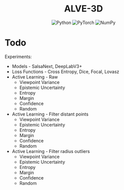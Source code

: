 <h1 align="center">ALVE-3D</h1>

<p align="center">
<img src="https://img.shields.io/badge/Python-14354C?style=for-the-badge&logo=python&logoColor=white" alt="Python"/>
<img src="https://img.shields.io/badge/PyTorch-%23EE4C2C.svg?style=for-the-badge&logo=PyTorch&logoColor=white" alt="PyTorch"/>
<img src="https://img.shields.io/badge/numpy-%23013243.svg?style=for-the-badge&logo=numpy&logoColor=white" alt="NumPy"/>
</p>

# Todo

Experiments:

- Models - SalsaNext, DeepLabV3+
- Loss Functions - Cross Entropy, Dice, Focal, Lovasz
- Active Learning - Raw
    - Viewpoint Variance
    - Epistemic Uncertainty
    - Entropy
    - Margin
    - Confidence
    - Random
- Active Learning - Filter distant points
    - Viewpoint Variance
    - Epistemic Uncertainty
    - Entropy
    - Margin
    - Confidence
    - Random
- Active Learning - Filter radius outliers
    - Viewpoint Variance
    - Epistemic Uncertainty
    - Entropy
    - Margin
    - Confidence
    - Random
  



